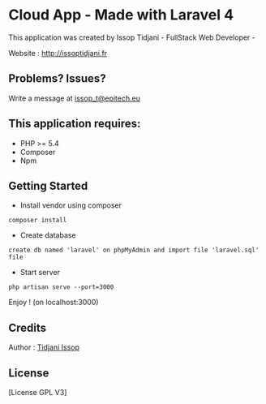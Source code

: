 Cloud App - Made with Laravel 4
================

This application was created by Issop Tidjani - FullStack Web Developer -

Website : http://issoptidjani.fr

Problems? Issues?
--------------

Write a message at issop_t@epitech.eu 

This application requires:
-------------

- PHP >= 5.4
- Composer
- Npm

Getting Started
---------------

  - Install vendor using composer

  ``` composer install ```

  - Create database

  ``` create db named 'laravel' on phpMyAdmin and import file 'laravel.sql' file ```

  - Start server

  ``` php artisan serve --port=3000 ```

Enjoy ! (on localhost:3000)

Credits
-------

Author : [Tidjani Issop](http://issoptidjani.fr/)

License
-------

[License GPL V3]
